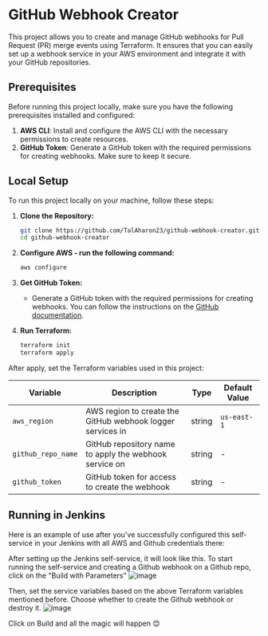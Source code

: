 # GitHub Webhook Creator

This project allows you to create and manage GitHub webhooks for Pull Request (PR) merge events using Terraform. It ensures that you can easily set up a webhook service in your AWS environment and integrate it with your GitHub repositories.

## Prerequisites

Before running this project locally, make sure you have the following prerequisites installed and configured:

1. **AWS CLI**: Install and configure the AWS CLI with the necessary permissions to create resources.
2. **GitHub Token**: Generate a GitHub token with the required permissions for creating webhooks. Make sure to keep it secure.

## Local Setup

To run this project locally on your machine, follow these steps:

1. **Clone the Repository:**
    ```bash
    git clone https://github.com/TalAharon23/github-webhook-creator.git
    cd github-webhook-creator

2. **Configure AWS - run the following command:**
    ```bash
    aws configure

3. **Get GitHub Token:**
   - Generate a GitHub token with the required permissions for creating webhooks. You can follow the instructions on the [GitHub documentation](https://docs.github.com/en/authentication/keeping-your-account-and-data-secure/creating-a-personal-access-token).

4. **Run Terraform:**
    ```bash
    terraform init
    terraform apply
    
After apply, set the Terraform variables used in this project:

| Variable                | Description                                                        | Type   | Default Value   |
| ----------------------- | ------------------------------------------------------------------ | ------ | --------------- |
| `aws_region`            | AWS region to create the GitHub webhook logger services in         | string | `us-east-1`     |
| `github_repo_name`      | GitHub repository name to apply the webhook service on             | string | -               |
| `github_token`          | GitHub token for access to create the webhook                      | string | -               |


## Running in Jenkins

Here is an example of use after you've successfully configured this self-service in your Jenkins with all AWS and Github credentials there:

After setting up the Jenkins self-service, it will look like this. To start running the self-service and creating a Github webhook on a Github repo, click on the "Build with Parameters"
![image](https://github.com/TalAharon23/github-webhook-creator/assets/82831070/957ae229-d124-4cfe-a8e6-2ad5e6c7cd59)

Then, set the service variables based on the above Terraform variables mentioned before. Choose whether to create the Github webhook or destroy it.
![image](https://github.com/TalAharon23/github-webhook-creator/assets/82831070/14b3fc29-e931-40ca-8315-874561a939bc)

Click on Build and all the magic will happen 😊


